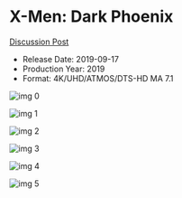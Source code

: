 # X-Men: Dark Phoenix

[Discussion Post](https://www.avsforum.com/threads/bass-eq-for-filtered-movies.2995212/post-58494246)

* Release Date: 2019-09-17
* Production Year: 2019
* Format: 4K/UHD/ATMOS/DTS-HD MA 7.1

![img 0](https://i.imgur.com/96zlHYF.jpg)

![img 1](https://i.imgur.com/3IEokOk.png)

![img 2](https://i.imgur.com/HigV3Bn.jpg)

![img 3](https://i.imgur.com/sjqF0jx.png)

![img 4](https://i.imgur.com/lehMQhb.jpg)

![img 5](https://i.imgur.com/N74RjbV.png)

